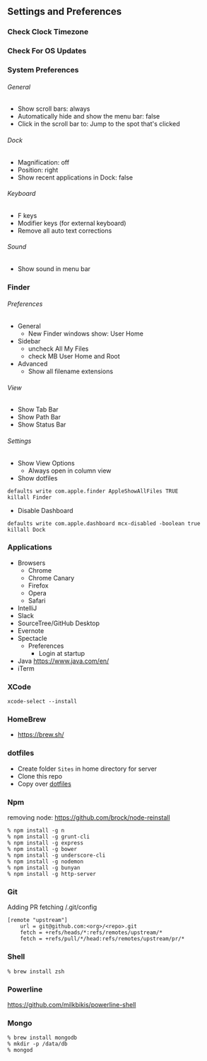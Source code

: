 ## Settings and Preferences

### Check Clock Timezone

### Check For OS Updates

### System Preferences

###### General
- Show scroll bars: always
- Automatically hide and show the menu bar: false
- Click in the scroll bar to: Jump to the spot that's clicked

###### Dock
- Magnification: off
- Position: right
- Show recent applications in Dock: false

###### Keyboard 
- F keys
- Modifier keys (for external keyboard)
- Remove all auto text corrections

###### Sound
- Show sound in menu bar

### Finder

###### Preferences
- General
  + New Finder windows show: User Home
- Sidebar
  + uncheck All My Files
  + check MB User Home and Root
- Advanced
  + Show all filename extensions

###### View
- Show Tab Bar
- Show Path Bar
- Show Status Bar

###### Settings
- Show View Options
  + Always open in column view
- Show dotfiles
```
defaults write com.apple.finder AppleShowAllFiles TRUE
killall Finder
```
- Disable Dashboard
```
defaults write com.apple.dashboard mcx-disabled -boolean true
killall Dock
```

### Applications
- Browsers
  - Chrome
  - Chrome Canary
  - Firefox
  - Opera
  - Safari
- IntelliJ
- Slack
- SourceTree/GitHub Desktop
- Evernote
- Spectacle
  - Preferences
    - Login at startup
- Java https://www.java.com/en/
- iTerm


### XCode
```
xcode-select --install
```

### HomeBrew
- https://brew.sh/

### dotfiles
- Create folder `Sites` in home directory for server
- Clone this repo
- Copy over [dotfiles](https://github.com/rcline/development-environment/tree/master/dotfiles)

### Npm
removing node: https://github.com/brock/node-reinstall
```
% npm install -g n
% npm install -g grunt-cli
% npm install -g express
% npm install -g bower
% npm install -g underscore-cli
% npm install -g nodemon
% npm install -g bunyan
% npm install -g http-server
```

### Git
Adding PR fetching
<project-root>/.git/config
```
[remote "upstream"]
	url = git@github.com:<org>/<repo>.git
	fetch = +refs/heads/*:refs/remotes/upstream/*
	fetch = +refs/pull/*/head:refs/remotes/upstream/pr/*
```

### Shell
```
% brew install zsh
```

### Powerline
https://github.com/milkbikis/powerline-shell

### Mongo
```
% brew install mongodb
% mkdir -p /data/db
% mongod
```

